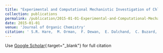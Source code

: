 ```yaml
---
title: "Experimental and Computational Mechanistic Investigation of Chlorocarbene Additions to Bridgehead Carbene-Anti-Bredt Systems: Noradamantylcarbene-Adamantene and Adamantylcarbene-Homoadamantene"
collection: publications
permalink: /publication/2015-01-01-Experimental-and-Computational-Mechanistic-Investigation-of-Chlorocarbene-Additions-to-Bridgehead-Carbene-Anti-Bredt-Systems-Noradamantylcarbene-Adamantene-and-Adamantylcarbene-Homoadamantene
date: 2015-01-01
venue: 'Journal of Organic Chemistry'
citation: ' S.R. Hare,  M. Orman,  F. Dewan,  E. Dalchand,  C. Buzard,  S. Ahmed,  J.C. Tolentino,  U. Sethi,  K. Terlizzi,  C. Houferak,  A.M. Stein,  A. Stedronsky,  D.M. Thamattoor,  D.J. Tantillo,  D.C. Merrer, &quot;Experimental and Computational Mechanistic Investigation of Chlorocarbene Additions to Bridgehead Carbene-Anti-Bredt Systems: Noradamantylcarbene-Adamantene and Adamantylcarbene-Homoadamantene.&quot; Journal of Organic Chemistry, 2015.'
---
```

Use [Google Scholar](https://scholar.google.com/scholar?q=Experimental+and+Computational+Mechanistic+Investigation+of+Chlorocarbene+Additions+to+Bridgehead+Carbene+Anti+Bredt+Systems:+Noradamantylcarbene+Adamantene+and+Adamantylcarbene+Homoadamantene){:target="_blank"} for full citation
